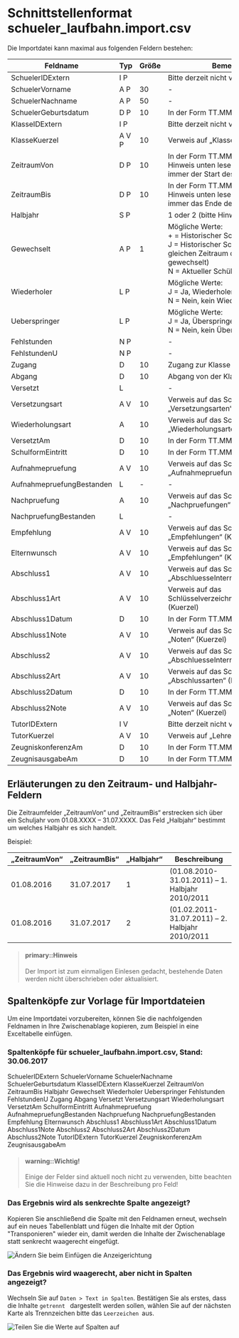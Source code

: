 
# Schnittstellenformat schueler_laufbahn.import.csv

Die Importdatei kann maximal aus folgenden Feldern bestehen:

Feldname	|Typ	|Größe	|Bemerkung
--|--|--|--
SchuelerIDExtern	|I P|	|Bitte derzeit nicht verwenden!
SchuelerVorname	|A P	|30|-	
SchuelerNachname	|A P	|50|-
SchuelerGeburtsdatum|	D P	|10|	In der Form TT.MM.JJJJ
KlasseIDExtern	|I P	|	|Bitte derzeit nicht verwenden!
KlasseKuerzel	|A V P	|10	|Verweis auf „Klassen“ (Kuerzel)
ZeitraumVon	|D P	|10	|In der Form TT.MM.JJJJ (bitte Hinweis unten lesen, das Datum ist immer der Start des Schuljahres)
ZeitraumBis	|D P	|10	|In der Form TT.MM.JJJJ (bitte Hinweis unten lesen, das Datum ist immer das Ende des Schuljahres)
Halbjahr	|S P	|	| 1 oder 2 (bitte Hinweis unten lesen!)
Gewechselt	|A P	|1	|Mögliche Werte:<br/>+ = Historischer Schülerzeitraum<br/>J  = Historischer Schülerzeitraum (Im gleichen Zeitraum die Klasse gewechselt)<br/>N = Aktueller Schülerzeitraum
Wiederholer	|L P|		|Mögliche Werte:<br/>J  = Ja, Wiederholer<br/>N = Nein, kein Wiederholer
Ueberspringer	|L P|		|Mögliche Werte:<br/>J  = Ja, Überspringer<br/>N = Nein, kein Überspringer
Fehlstunden	|N P|		|-
FehlstundenU	|N P|		|-
Zugang	|D	|10	|Zugang zur Klasse
Abgang	|D	|10	|Abgang von der Klasse
Versetzt	|L||-|		
Versetzungsart	|A V	|10	|Verweis auf das Schlüsselverzeichnis „Versetzungsarten“ (Kuerzel)
Wiederholungsart|A	|10	|Verweis auf das Schlüsselverzeichnis „Wiederholungsarten“ (Kuerzel)
VersetztAm	|D	|10	|In der Form TT.MM.JJJJ
SchulformEintritt|D	|10	|In der Form TT.MM.JJJJ
Aufnahmepruefung	|A V	|10|	Verweis auf das Schlüsselverzeichnis „Aufnahmepruefungen“ (Kuerzel)
AufnahmepruefungBestanden	|L|-|-|		
Nachpruefung	|A|	10|	Verweis auf das Schlüsselverzeichnis „Nachpruefungen“ (Kuerzel)
NachpruefungBestanden|	L||-|		
Empfehlung	|A V	|10|	Verweis auf das Schlüsselverzeichnis „Empfehlungen“ (Kuerzel)
Elternwunsch	|A V|	10|	Verweis auf das Schlüsselverzeichnis „Empfehlungen“ (Kuerzel)
Abschluss1	|A V|	10|	Verweis auf das Schlüsselverzeichnis „AbschluesseIntern“ (Kuerzel)
Abschluss1Art	|A V|	10|	Verweis auf das Schlüsselverzeichnis„Abschlussarten“ (Kuerzel)
Abschluss1Datum|	D|	10|	In der Form TT.MM.JJJJ
Abschluss1Note|	A V|	10|	Verweis auf das Schlüsselverzeichnis „Noten“ (Kuerzel)
Abschluss2	|A V|	10|	Verweis auf das Schlüsselverzeichnis „AbschluesseIntern“ (Kuerzel)
Abschluss2Art|	A V|	10|	Verweis auf das Schlüsselverzeichnis „Abschlussarten“ (Kuerzel)
Abschluss2Datum|	D|	10|	In der Form TT.MM.JJJJ
Abschluss2Note	|A V|	10|	Verweis auf das Schlüsselverzeichnis „Noten“ (Kuerzel)
TutorIDExtern	|I V|	|	Bitte derzeit nicht verwenden!
TutorKuerzel	|A V	|10|	Verweis auf „Lehrer“ (Kuerzel)
ZeugniskonferenzAm|	D	|10|	In der Form TT.MM.JJJJ
ZeugnisausgabeAm|	D	|10|	In der Form TT.MM.JJJJ

## Erläuterungen zu den Zeitraum- und Halbjahr- Feldern

Die Zeitraumfelder „ZeitraumVon“ und „ZeitraumBis“ erstrecken sich über ein Schuljahr vom 01.08.XXXX – 31.07.XXXX. Das Feld „Halbjahr“ bestimmt um welches Halbjahr es sich handelt.

Beispiel:

„ZeitraumVon“|	„ZeitraumBis“	|„Halbjahr“	|	Beschreibung
--|--|--|--
01.08.2016 |		31.07.2017	|	1 	|(01.08.2010-31.01.2011) – 1. Halbjahr 2010/2011
01.08.2016 |		31.07.2017	|	2 	|(01.02.2011-31.07.2011) – 2. Halbjahr 2010/2011

> #### primary::Hinweis
>
> Der Import ist zum einmaligen Einlesen gedacht, bestehende Daten werden nicht überschrieben oder aktualisiert.



## Spaltenköpfe zur Vorlage für Importdateien



Um eine Importdatei vorzubereiten, können Sie die nachfolgenden Feldnamen in Ihre Zwischenablage kopieren, zum Beispiel in eine Exceltabelle einfügen. 


### Spaltenköpfe für schueler_laufbahn.import.csv, Stand: 30.06.2017




SchuelerIDExtern
SchuelerVorname
SchuelerNachname
SchuelerGeburtsdatum
KlasseIDExtern
KlasseKuerzel
ZeitraumVon
ZeitraumBis
Halbjahr
Gewechselt
Wiederholer
Ueberspringer
Fehlstunden
FehlstundenU
Zugang
Abgang
Versetzt
Versetzungsart
Wiederholungsart
VersetztAm
SchulformEintritt
Aufnahmepruefung
AufnahmepruefungBestanden
Nachpruefung
NachpruefungBestanden
Empfehlung
Elternwunsch
Abschluss1
Abschluss1Art
Abschluss1Datum
Abschluss1Note
Abschluss2
Abschluss2Art
Abschluss2Datum
Abschluss2Note
TutorIDExtern
TutorKuerzel
ZeugniskonferenzAm
ZeugnisausgabeAm

> #### warning::Wichtig!
>
> Einige der Felder sind aktuell noch nicht zu verwenden, bitte beachten Sie die Hinweise dazu in der Beschreibung pro Feld!





### Das Ergebnis wird als senkrechte Spalte angezeigt?

Kopieren Sie anschließend die Spalte mit den Feldnamen erneut, wechseln auf ein neues Tabellenblatt und fügen die Inhalte mit der Option "Transponieren" wieder ein, damit werden die Inhalte der Zwischenablage statt senkrecht waagerecht eingefügt.

![Ändern Sie beim Einfügen die Anzeigerichtung](/MagImp/import01.png)

### Das Ergebnis wird waagerecht, aber nicht in Spalten angezeigt?

Wechseln Sie auf `Daten > Text in Spalten`. Bestätigen Sie als erstes, dass die Inhalte `getrennt ` dargestellt werden sollen, wählen Sie auf der nächsten Karte als Trennzeichen bitte das ``Leerzeichen ``aus.

![Teilen Sie die Werte auf Spalten auf](/MagImp/import02.png)




